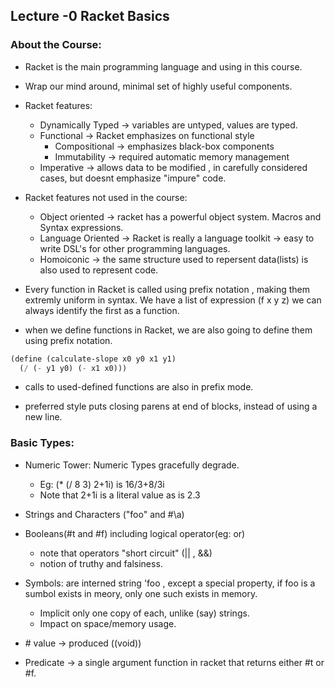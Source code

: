 ---
---


## Lecture -0 Racket Basics 

### About the Course:
- Racket is the main programming language and using in this course.
- Wrap our mind around, minimal set of highly useful components.
- Racket features:
  - Dynamically Typed -> variables are untyped, values are typed.
  - Functional -> Racket emphasizes on functional style 
    - Compositional -> emphasizes black-box components 
    - Immutability -> required automatic memory management
  - Imperative -> allows data to be modified , in carefully considered cases, but doesnt emphasize "impure" code.

- Racket features not used in the course:
  - Object oriented -> racket has a powerful object system. Macros and Syntax expressions.
  - Language Oriented -> Racket is really a language toolkit -> easy to write DSL's for other programming languages. 
  - Homoiconic -> the same structure used to repersent data(lists) is also used to represent code.

- Every function in Racket is called using prefix notation , making them extremly uniform in syntax. We have a list of expression (f x y z) we can always identify the first as a function.
- when we define functions in Racket, we are also going to define them using prefix notation.
```scheme
(define (calculate-slope x0 y0 x1 y1)
  (/ (- y1 y0) (- x1 x0)))
```
- calls to used-defined functions are also in prefix mode.

- preferred style puts closing parens at end of blocks, instead of using a new line.

### Basic Types:
- Numeric Tower: Numeric Types gracefully degrade.
  - Eg: (* (/ 8 3) 2+1i) is 16/3+8/3i
  - Note that 2+1i is a literal value as is 2.3
- Strings and Characters ("foo" and #\a)
- Booleans(#t and #f) including logical operator(eg: or)
  - note that operators "short circuit" (|| , &&)
  - notion of truthy and falsiness.

- Symbols: are interned string 'foo , except a special property, if foo is a sumbol exists in meory, only one such exists in memory.
  - Implicit only one copy of each, unlike (say) strings.
  - Impact on space/memory usage. 
- #<void> value -> produced ((void))

- Predicate -> a single argument function in racket that returns either #t or #f.

  

